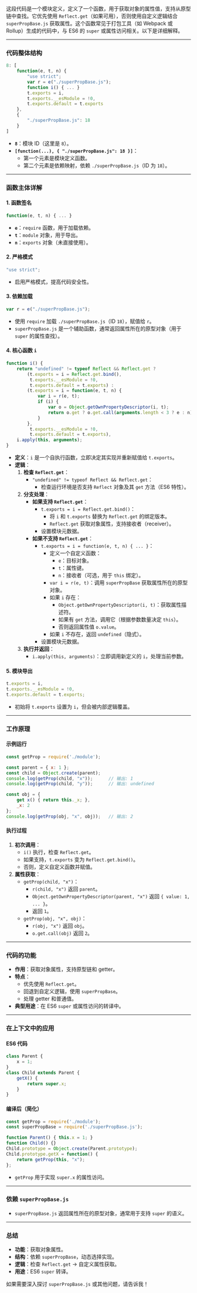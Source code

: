 这段代码是一个模块定义，定义了一个函数，用于获取对象的属性值，支持从原型链中查找。它优先使用 `Reflect.get`（如果可用），否则使用自定义逻辑结合 `superPropBase.js` 获取属性。这个函数常见于打包工具（如 Webpack 或 Rollup）生成的代码中，与 ES6 的 `super` 或属性访问相关。以下是详细解释。

---

### 代码整体结构
```javascript
8: [
    function(e, t, n) {
        "use strict";
        var r = e("./superPropBase.js");
        function i() { ... }
        t.exports = i,
        t.exports.__esModule = !0,
        t.exports.default = t.exports
    },
    {
        "./superPropBase.js": 18
    }
]
```

- **`8`**：模块 ID（这里是 `8`）。
- **`[function(...), { "./superPropBase.js": 18 }]`**：
  - 第一个元素是模块定义函数。
  - 第二个元素是依赖映射，依赖 `./superPropBase.js`（ID 为 `18`）。

---

### 函数主体详解

#### 1. **函数签名**
```javascript
function(e, t, n) { ... }
```
- **`e`**：`require` 函数，用于加载依赖。
- **`t`**：`module` 对象，用于导出。
- **`n`**：`exports` 对象（未直接使用）。

#### 2. **严格模式**
```javascript
"use strict";
```
- 启用严格模式，提高代码安全性。

#### 3. **依赖加载**
```javascript
var r = e("./superPropBase.js");
```
- 使用 `require` 加载 `./superPropBase.js`（ID `18`），赋值给 `r`。
- `superPropBase.js` 是一个辅助函数，通常返回属性所在的原型对象（用于 `super` 的属性查找）。

#### 4. **核心函数 `i`**
```javascript
function i() {
    return "undefined" != typeof Reflect && Reflect.get ? 
        (t.exports = i = Reflect.get.bind(),
         t.exports.__esModule = !0,
         t.exports.default = t.exports) : 
        (t.exports = i = function(e, t, n) {
            var i = r(e, t);
            if (i) {
                var o = Object.getOwnPropertyDescriptor(i, t);
                return o.get ? o.get.call(arguments.length < 3 ? e : n) : o.value;
            }
        },
         t.exports.__esModule = !0,
         t.exports.default = t.exports),
    i.apply(this, arguments);
}
```
- **定义**：`i` 是一个自执行函数，立即决定其实现并重新赋值给 `t.exports`。
- **逻辑**：
  1. **检查 `Reflect.get`**：
     - `"undefined" != typeof Reflect && Reflect.get`：
       - 检查运行环境是否支持 `Reflect` 对象及其 `get` 方法（ES6 特性）。
  2. **分支处理**：
     - **如果支持 `Reflect.get`**：
       - `t.exports = i = Reflect.get.bind()`：
         - 将 `i` 和 `t.exports` 替换为 `Reflect.get` 的绑定版本。
         - `Reflect.get` 获取对象属性，支持接收者（receiver）。
       - 设置模块元数据。
     - **如果不支持 `Reflect.get`**：
       - `t.exports = i = function(e, t, n) { ... }`：
         - 定义一个自定义函数：
           - `e`：目标对象。
           - `t`：属性键。
           - `n`：接收者（可选，用于 `this` 绑定）。
         - `var i = r(e, t)`：调用 `superPropBase` 获取属性所在的原型对象。
         - 如果 `i` 存在：
           - `Object.getOwnPropertyDescriptor(i, t)`：获取属性描述符。
           - 如果有 `get` 方法，调用它（根据参数数量决定 `this`）。
           - 否则返回属性值 `o.value`。
         - 如果 `i` 不存在，返回 `undefined`（隐式）。
       - 设置模块元数据。
  3. **执行并返回**：
     - `i.apply(this, arguments)`：立即调用新定义的 `i`，处理当前参数。

#### 5. **模块导出**
```javascript
t.exports = i,
t.exports.__esModule = !0,
t.exports.default = t.exports;
```
- 初始将 `t.exports` 设置为 `i`，但会被内部逻辑覆盖。

---

### 工作原理

#### 示例运行
```javascript
const getProp = require('./module');

const parent = { x: 1 };
const child = Object.create(parent);
console.log(getProp(child, "x"));      // 输出: 1
console.log(getProp(child, "y"));      // 输出: undefined

const obj = {
    get x() { return this._x; },
    _x: 2
};
console.log(getProp(obj, "x", obj));   // 输出: 2
```

#### 执行过程
1. **初次调用**：
   - `i()` 执行，检查 `Reflect.get`。
   - 如果支持，`t.exports` 变为 `Reflect.get.bind()`。
   - 否则，定义自定义函数并赋值。
2. **属性获取**：
   - `getProp(child, "x")`：
     - `r(child, "x")` 返回 `parent`。
     - `Object.getOwnPropertyDescriptor(parent, "x")` 返回 `{ value: 1, ... }`。
     - 返回 `1`。
   - `getProp(obj, "x", obj)`：
     - `r(obj, "x")` 返回 `obj`。
     - `o.get.call(obj)` 返回 `2`。

---

### 代码的功能
- **作用**：获取对象属性，支持原型链和 getter。
- **特点**：
  - 优先使用 `Reflect.get`。
  - 回退到自定义逻辑，使用 `superPropBase`。
  - 处理 getter 和普通值。
- **典型用途**：在 ES6 `super` 或属性访问的转译中。

---

### 在上下文中的应用
#### ES6 代码
```javascript
class Parent {
    x = 1;
}
class Child extends Parent {
    getX() {
        return super.x;
    }
}
```

#### 编译后（简化）
```javascript
const getProp = require('./module');
const superPropBase = require('./superPropBase.js');

function Parent() { this.x = 1; }
function Child() {}
Child.prototype = Object.create(Parent.prototype);
Child.prototype.getX = function() {
    return getProp(this, "x");
};
```

- `getProp` 用于实现 `super.x` 的属性访问。

---

### 依赖 `superPropBase.js`
- `superPropBase.js` 返回属性所在的原型对象，通常用于支持 `super` 的语义。

---

### 总结
- **功能**：获取对象属性。
- **结构**：依赖 `superPropBase`，动态选择实现。
- **逻辑**：检查 `Reflect.get` → 自定义属性获取。
- **用途**：ES6 `super` 转译。

如果需要深入探讨 `superPropBase.js` 或其他问题，请告诉我！
